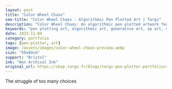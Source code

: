 ```yaml
---
layout: post
title: "Color Wheel Chaos"
seo-title: "Color Wheel Chaos - Algorithmic Pen Plotted Art | Targz"
description: "Color Wheel Chaos: An algorithmic pen plotted artwork featuring geometric patterns. 59x84cm non archival ink on Bristol paper."
keywords: "pen plotting art, algorithmic art, generative art, op art, mathematical art, geometric patterns, bristol paper, precision plotting"
date: 2023-11-04
category: portfolio
tags: [pen-plotter, art]
image: /assets/images/color-wheel-chaos-preview.webp
size: "59x84cm"
support: "Bristol"
ink: "Non Archival Ink"
original_url: https://shop.targz.fr/blogs/targz-pen-plotter-portfolio/color-wheel-chaos
---
```




The struggle of too many choices

